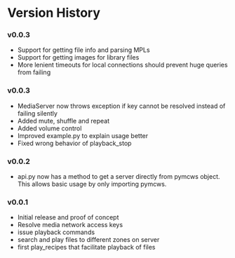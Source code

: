 # Version History
### v0.0.3
* Support for getting file info and parsing MPLs
* Support for getting images for library files
* More lenient timeouts for local connections should prevent huge queries from failing

### v0.0.3
* MediaServer now throws exception if key cannot be resolved instead of failing silently
* Added mute, shuffle and repeat
* Added volume control
* Improved example.py to explain usage better
* Fixed wrong behavior of playback_stop

### v0.0.2
* api.py now has a method to get a server directly from pymcws object. This allows basic usage by only importing pymcws.   

### v0.0.1
* Initial release and proof of concept
* Resolve media network access keys
* issue playback commands
* search and play files to different zones on server
* first play_recipes that facilitate playback of files  

